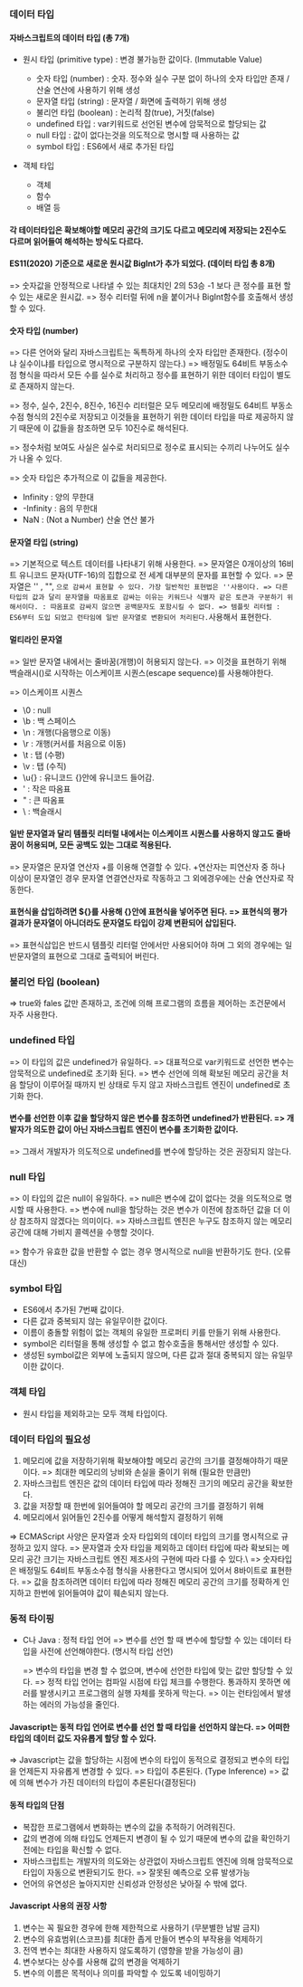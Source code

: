 ### 데이터 타입

#### 자바스크립트의 데이터 타입 (총 7개)

- 원시 타입 (primitive type) : 변경 불가능한 값이다. (Immutable Value)
  - 숫자 타입 (number) : 숫자. 정수와 실수 구분 없이 하나의 숫자 타입만 존재 / 산술 연산에 사용하기 위해 생성
  - 문자열 타입 (string) : 문자열 / 화면에 출력하기 위해 생성
  - 불리언 타입 (boolean) : 논리적 참(true), 거짓(false)
  - undefined 타입 : var키워드로 선언된 변수에 암묵적으로 할당되는 값
  - null 타입 : 값이 없다는것을 의도적으로 명시할 때 사용하는 값
  - symbol 타입 : ES6에서 새로 추가된 타입

- 객체 타입
  - 객체
  - 함수
  - 배열 등

#### 각 테이터타입은 확보해야할 메모리 공간의 크기도 다르고 메모리에 저장되는 2진수도 다르며 읽어들여 해석하는 방식도 다르다.

#### ES11(2020) 기준으로 새로운 원시값 BigInt가 추가 되었다. (데이터 타입 총 8개)
=> 숫자값을 안정적으로 나타낼 수 있는 최대치인 2의 53승 -1 보다 큰 정수를 표현 할 수 있는 새로운 원시값.
=> 정수 리터럴 뒤에 n을 붙이거나 BigInt함수를 호출해서 생성할 수 있다.

#### 숫자 타입 (number)

=> 다른 언어와 달리 자바스크립트는 독특하게 하나의 숫자 타입만 존재한다. (정수이냐 실수이냐를 타입으로 명시적으로 구분하지 않는다.)
=> 배정밀도 64비트 부동소수점 형식을 따라서 모든 수를 실수로 처리하고 정수를 표현하기 위한 데이터 타입이 별도로 존재하지 않는다.

=> 정수, 실수, 2진수, 8진수, 16진수 리터럴은 모두 메모리에 배정밀도 64비트 부동소수점 형식의 2진수로 저장되고 이것들을 표현하기 위한 데이터 타입을 따로 제공하지 않기 때문에 이 값들을 참조하면 모두 10진수로 해석된다.

=> 정수처럼 보여도 사실은 실수로 처리되므로 정수로 표시되는 수끼리 나누어도 실수가 나올 수 있다. 

=> 숫자 타입은 추가적으로 이 값들을 제공한다.
- Infinity : 양의 무한대
- -Infinity : 음의 무한대
- NaN : (Not a Number) 산술 연산 불가

#### 문자열 타입 (string)

=> 기본적으로 텍스트 데이터를 나타내기 위해 사용한다.
=> 문자열은 0개이상의 16비트 유니코드 문자(UTF-16)의 집합으로 전 세계 대부분의 문자를 표현할 수 있다.
=> 문자열은 '' , "", `` 으로 감싸서 표현할 수 있다. 가장 일반적인 표현법은 ''사용이다.
=> 다른 타입의 값과 달리 문자열을 따옴표로 감싸는 이유는 키워드나 식별자 같은 토큰과 구분하기 위해서이다. : 따옴표로 감싸지 않으면 공백문자도 포함시킬 수 없다.
=> 템플릿 리터럴 : ES6부터 도입 되었고 런타임에 일반 문자열로 변환되어 처리된다. ``사용해서 표현한다.

#### 멀티라인 문자열

=> 일반 문자열 내에서는 줄바꿈(개행)이 허용되지 않는다. => 이것을 표현하기 위해 백슬래시(\)로 시작하는 이스케이프 시퀀스(escape sequence)를 사용해야한다.

=> 이스케이프 시퀀스
  -  \0 : null
  -  \b : 백 스페이스
  -  \n : 개행(다음행으로 이동)
  -  \r : 개행(커서를 처음으로 이동)
  -  \t : 탭 (수평)
  -  \v : 탭 (수직)
  -  \u{} : 유니코드 {}안에 유니코드 들어감.
  -  \' : 작은 따옴표
  -  \" : 큰 따옴표
  -  \\ : 백슬래시

#### 일반 문자열과 달리 템플릿 리터럴 내에서는 이스케이프 시퀀스를 사용하지 않고도 줄바꿈이 허용되며, 모든 공백도 있는 그대로 적용된다.

=> 문자열은 문자열 연산자 +를 이용해 연결할 수 있다. +연산자는 피연산자 중 하나 이상이 문자열인 경우 문자열 연결연산자로 작동하고 그 외에경우에는 산술 연산자로 작동한다.

#### 표현식을 삽입하려면 ${}를 사용해 {}안에 표현식을 넣어주면 된다. => 표현식의 평가 결과가 문자열이 아니더라도 문자열도 타입이 강제 변환되어 삽입된다.

=> 표현식삽입은 반드시 템플릿 리터럴 안에서만 사용되어야 하며 그 외의 경우에는 일반문자열의 표현으로 그대로 출력되어 버린다.

### 불리언 타입 (boolean)

=> true와 fales 값만 존재하고, 조건에 의해 프로그램의 흐름을 제어하는 조건문에서 자주 사용한다.

### undefined 타입

=> 이 타입의 값은 undefined가 유일하다.
=> 대표적으로 var키워드로 선언한 변수는 암묵적으로 undefined로 초기화 된다.
=> 변수 선언에 의해 확보된 메모리 공간을 처음 할당이 이루어질 때까지 빈 상태로 두지 않고 자바스크립트 엔진이 undefined로 초기화 한다.

#### 변수를 선언한 이후 값을 할당하지 않은 변수를 참조하면 undefined가 반환된다. => 개발자가 의도한 값이 아닌 자바스크립트 엔진이 변수를 초기화한 값이다.
=> 그래서 개발자가 의도적으로 undefined를 변수에 할당하는 것은 권장되지 않는다.

### null 타입

=> 이 타입의 값은 null이 유일하다.
=> null은 변수에 값이 없다는 것을 의도적으로 명시할 때 사용한다.
=> 변수에 null을 할당하는 것은 변수가 이전에 참조하던 값을 더 이상 참조하지 않겠다는 의미이다. => 자바스크립트 엔진은 누구도 참조하지 않는 메모리 공간에 대해 가비지 콜렉션을 수행할 것이다.

=> 함수가 유효한 값을 반환할 수 없는 경우 명시적으로 null을 반환하기도 한다. (오류 대신)

### symbol 타입

- ES6에서 추가된 7번째 값이다.
- 다른 값과 중복되지 않는 유일무이한 값이다.
- 이름이 충돌할 위험이 없는 객체의 유일한 프로퍼티 키를 만들기 위해 사용한다.
- symbol은 리터럴을 통해 생성할 수 없고 함수호출을 통해서만 생성할 수 있다.
- 생성된 symbol값은 외부에 노출되지 않으며, 다른 값과 절대 중복되지 않는 유일무이한 값이다.

### 객체 타입

- 원시 타입을 제외하고는 모두 객체 타입이다.

### 데이터 타입의 필요성

1. 메모리에 값을 저장하기위해 확보해야할 메모리 공간의 크기를 결정해야하기 때문이다. => 최대한 메모리의 낭비와 손실을 줄이기 위해 (필요한 만큼만)
2. 자바스크립트 엔진은 값의 데이터 타입에 따라 정해진 크기의 메모리 공간을 확보한다.
3. 값을 저장할 때 한번에 읽어들여야 할 메모리 공간의 크기를 결정하기 위해
4. 메모리에서 읽어들인 2진수를 어떻게 해석할지 결정하기 위해

=> ECMAScript 사양은 문자열과 숫자 타입외의 데이터 타입의 크기를 명시적으로 규정하고 있지 않다.
=> 문자열과 숫자 타입을 제외하고 데이터 타입에 따라 확보되는 메모리 공간 크기는 자바스크립트 엔진 제조사의 구현에 따라 다를 수 있다.\\
=> 숫자타입은 배정밀도 64비트 부동소수점 형식을 사용한다고 명시되어 있어서 8바이트로 표현한다.
=> 값을 참조하려면 데이터 타입에 따라 정해진 메모리 공간의 크기를 정확하게 인지하고 한번에 읽어들여야 값이 훼손되지 않는다.

### 동적 타이핑

- C나 Java : 정적 타입 언어 => 변수를 선언 할 때 변수에 할당할 수 있는 데이터 타입을 사전에 선언해야한다. (명시적 타입 선언)

  => 변수의 타입을 변경 할 수 없으며, 변수에 선언한 타입에 맞는 값만 할당할 수 있다.
  => 정적 타입 언어는 컴파일 시점에 타입 체크를 수행한다. 통과하지 못하면 에러를 발생시키고 프로그램의 실행 자체를 못하게 막는다.
  => 이는 런타임에서 발생하는 에러의 가능성을 줄인다.

#### Javascript는 동적 타입 언어로 변수를 선언 할 때 타입을 선언하지 않는다.  => 어떠한 타입의 데이터 값도 자유롭게 할당 할 수 있다.

  => Javascript는 값을 할당하는 시점에 변수의 타입이 동적으로 결정되고 변수의 타입을 언제든지 자유롭게 변경할 수 있다.
  => 타입이 추론된다. (Type Inference) => 값에 의해 변수가 가진 데이터의 타입이 추론된다(결정된다)

#### 동적 타입의 단점

- 복잡한 프로그램에서 변화하는 변수의 값을 추적하기 어려워진다.
- 값의 변경에 의해 타입도 언제든지 변경이 될 수 있기 때문에 변수의 값을 확인하기 전에는 타입을 확신할 수 없다.
- 자바스크립트는 개발자의 의도와는 상관없이 자바스크립트 엔진에 의해 암묵적으로 타입이 자동으로 변환되기도 한다. => 잘못된 예측으로 오류 발생가능
- 언어의 유연성은 높아지지만 신뢰성과 안정성은 낮아질 수 밖에 없다.

#### Javascript 사용의 권장 사항

1. 변수는 꼭 필요한 경우에 한해 제한적으로 사용하기 (무분별한 남발 금지)
2. 변수의 유효범위(스코프)를 최대한 좁게 만들어 변수의 부작용을 억제하기
3. 전역 변수는 최대한 사용하지 않도록하기 (영향을 받을 가능성이 큼)
4. 변수보다는 상수를 사용해 값의 변경을 억제하기
5. 변수의 이름은 목적이나 의미를 파악할 수 있도록 네이밍하기
    
